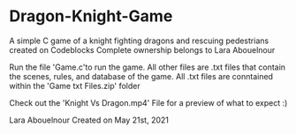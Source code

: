 # Dragon-Knight-Game
A simple C game of a knight fighting dragons and rescuing pedestrians created on Codeblocks
Complete ownership belongs to Lara Abouelnour

Run the file 'Game.c'to run the game.
All other files are .txt files that contain the scenes, rules, and database of the game.
All .txt files are conntained within the 'Game txt Files.zip' folder

Check out the 'Knight Vs Dragon.mp4' File for a preview of what to expect :)

Lara Abouelnour Created on May 21st, 2021
